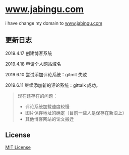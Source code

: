 # www.jabingu.com

i have change my domain to www.jabingu.com



## 更新日志

2019.4.17 创建博客系统

2019.4.18 申请个人网站域名

2019.6.10 尝试添加评论系统：gitmit 失败

2019.6.11 继续添加新的评论系统：gittalk 成功。

> 现在还存在的问题：
>
> - 评论系统加载速度较慢
> - 图片保存地址的确定（目前一些人是保存在新浪上）
> - 其他博客网站的论文搬迁



## License

[MIT License](https://github.com/Gaohaoyang/gaohaoyang.github.io/blob/master/LICENSE.md)
